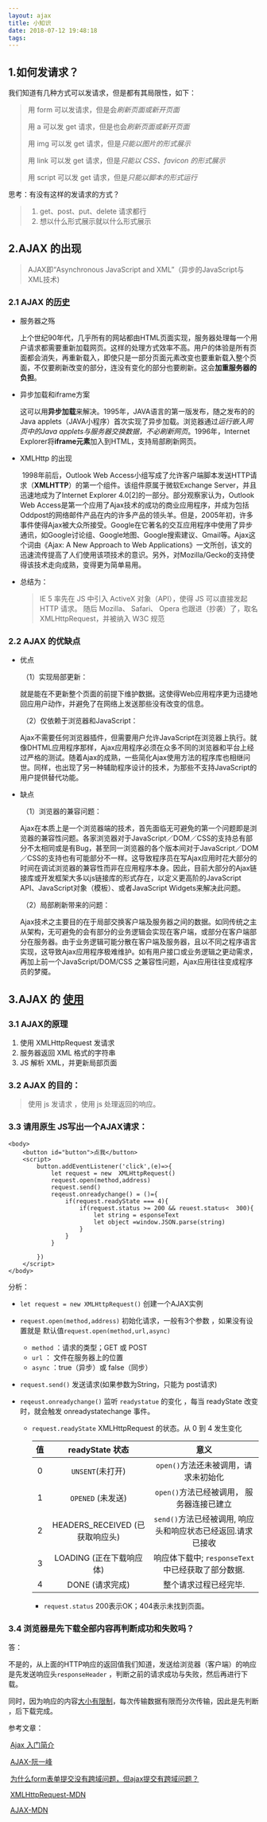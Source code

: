 ```yaml
---
layout: ajax
title: 小知识
date: 2018-07-12 19:48:18
tags:
---
```

## 1.如何发请求？

我们知道有几种方式可以发请求，但是都有其局限性，如下：

> 用 form 可以发请求，但是会*刷新页面或新开页面*
> 
> 用 a 可以发 get 请求，但是也会*刷新页面或新开页面*
> 
> 用 img 可以发 get 请求，但是*只能以图片的形式展示*
> 
> 用 link 可以发 get 请求，但是*只能以 CSS、favicon 的形式展示*
> 
> 用 script 可以发 get 请求，但是*只能以脚本的形式运行*

思考：有没有这样的发请求的方式？

> 1.  get、post、put、delete 请求都行
> 2.  想以什么形式展示就以什么形式展示

## [](https://github.com/Jsmond2016/blog/blob/master/%E5%B7%B2%E5%AE%8C%E6%88%90/AJAX/AJAX%E5%B0%8F%E7%9F%A5%E8%AF%86.md#2ajax-%E7%9A%84%E5%87%BA%E7%8E%B0)2.AJAX 的出现

> AJAX即“Asynchronous JavaScript and XML”（异步的JavaScript与XML技术)

### [](https://github.com/Jsmond2016/blog/blob/master/%E5%B7%B2%E5%AE%8C%E6%88%90/AJAX/AJAX%E5%B0%8F%E7%9F%A5%E8%AF%86.md#21-ajax-%E7%9A%84%E5%8E%86%E5%8F%B2)2.1 AJAX 的[历史](https://zh.wikipedia.org/zh-hans/AJAX)

*   服务器之殇

    ​ 上个世纪90年代，几乎所有的网站都由HTML页面实现，服务器处理每一个用户请求都需要重新加载网页。这样的处理方式效率不高。用户的体验是所有页面都会消失，再重新载入，即使只是一部分页面元素改变也要重新载入整个页面，不仅要刷新改变的部分，连没有变化的部分也要刷新。这会**加重服务器的负担**。

*   异步加载和iframe方案

    ​ 这可以用**异步加载**来解决。1995年，JAVA语言的第一版发布，随之发布的的Java applets（JAVA小程序）首次实现了异步加载。浏览器通过*运行嵌入网页中的Java applets与服务器交换数据，不必刷新网页*。1996年，Internet Explorer将**iframe元素**加入到HTML，支持局部刷新网页。

*   XMLHttp 的出现

    ​ 1998年前后，Outlook Web Access小组写成了允许客户端脚本发送HTTP请求（**XMLHTTP**）的第一个组件。该组件原属于微软Exchange Server，并且迅速地成为了Internet Explorer 4.0[2]的一部分。部分观察家认为，Outlook Web Access是第一个应用了Ajax技术的成功的商业应用程序，并成为包括Oddpost的网络邮件产品在内的许多产品的领头羊。但是，2005年初，许多事件使得Ajax被大众所接受。Google在它著名的交互应用程序中使用了异步通讯，如Google讨论组、Google地图、Google搜索建议、Gmail等。Ajax这个词由《Ajax: A New Approach to Web Applications》一文所创，该文的迅速流传提高了人们使用该项技术的意识。另外，对Mozilla/Gecko的支持使得该技术走向成熟，变得更为简单易用。

*   总结为：

    > IE 5 率先在 JS 中引入 ActiveX 对象（API），使得 JS 可以直接发起 HTTP 请求。 随后 Mozilla、 Safari、 Opera 也跟进（抄袭）了，取名 XMLHttpRequest，并被纳入 W3C 规范

### [](https://github.com/Jsmond2016/blog/blob/master/%E5%B7%B2%E5%AE%8C%E6%88%90/AJAX/AJAX%E5%B0%8F%E7%9F%A5%E8%AF%86.md#22-ajax-%E7%9A%84%E4%BC%98%E7%BC%BA%E7%82%B9)2.2 AJAX 的优缺点

*   优点

    ​ （1）实现局部更新：

    ​ 就是能在不更新整个页面的前提下维护数据。这使得Web应用程序更为迅捷地回应用户动作，并避免了在网络上发送那些没有改变的信息。

    ​ （2）仅依赖于浏览器和JavaScript：

    ​ Ajax不需要任何浏览器插件，但需要用户允许JavaScript在浏览器上执行。就像DHTML应用程序那样，Ajax应用程序必须在众多不同的浏览器和平台上经过严格的测试。随着Ajax的成熟，一些简化Ajax使用方法的程序库也相继问世。同样，也出现了另一种辅助程序设计的技术，为那些不支持JavaScript的用户提供替代功能。

*   缺点

    ​ （1）浏览器的兼容问题：

    ​ Ajax在本质上是一个浏览器端的技术，首先面临无可避免的第一个问题即是浏览器的兼容性问题。各家浏览器对于JavaScript／DOM／CSS的支持总有部分不太相同或是有Bug，甚至同一浏览器的各个版本间对于JavaScript／DOM／CSS的支持也有可能部分不一样。这导致程序员在写Ajax应用时花大部分的时间在调试浏览器的兼容性而非在应用程序本身。因此，目前大部分的Ajax链接库或开发框架大多以js链接库的形式存在，以定义更高阶的JavaScript API、JavaScript对象（模板）、或者JavaScript Widgets来解决此问题。

    ​ （2）局部刷新带来的问题：

    ​ Ajax技术之主要目的在于局部交换客户端及服务器之间的数据。如同传统之主从架构，无可避免的会有部分的业务逻辑会实现在客户端，或部分在客户端部分在服务器。由于业务逻辑可能分散在客户端及服务器，且以不同之程序语言实现，这导致Ajax应用程序极难维护。如有用户接口或业务逻辑之更动需求，再加上前一个JavaScript/DOM/CSS 之兼容性问题，Ajax应用往往变成程序员的梦魇。

## [](https://github.com/Jsmond2016/blog/blob/master/%E5%B7%B2%E5%AE%8C%E6%88%90/AJAX/AJAX%E5%B0%8F%E7%9F%A5%E8%AF%86.md#3ajax-%E7%9A%84-%E4%BD%BF%E7%94%A8)3.AJAX 的 [使用](https://developer.mozilla.org/zh-CN/docs/Web/API/XMLHttpRequest)

### [](https://github.com/Jsmond2016/blog/blob/master/%E5%B7%B2%E5%AE%8C%E6%88%90/AJAX/AJAX%E5%B0%8F%E7%9F%A5%E8%AF%86.md#31-ajax%E7%9A%84%E5%8E%9F%E7%90%86)3.1 AJAX的原理

1.  使用 XMLHttpRequest 发请求
2.  服务器返回 XML 格式的字符串
3.  JS 解析 XML，并更新局部页面

### [](https://github.com/Jsmond2016/blog/blob/master/%E5%B7%B2%E5%AE%8C%E6%88%90/AJAX/AJAX%E5%B0%8F%E7%9F%A5%E8%AF%86.md#32-ajax--%E7%9A%84%E7%9B%AE%E7%9A%84)3.2 AJAX 的目的：

> 使用 js 发请求 ，使用 js 处理返回的响应。

### [](https://github.com/Jsmond2016/blog/blob/master/%E5%B7%B2%E5%AE%8C%E6%88%90/AJAX/AJAX%E5%B0%8F%E7%9F%A5%E8%AF%86.md#33-%E8%AF%B7%E7%94%A8%E5%8E%9F%E7%94%9F-js%E5%86%99%E5%87%BA%E4%B8%80%E4%B8%AAajax%E8%AF%B7%E6%B1%82)3.3 请用原生 JS写出一个AJAX请求：

```text-html-basic
<body>
	<button id="button">点我</button>
	<script>
		button.addEventListener('click',(e)=>{
			let request = new  XMLHttpRequest()
			request.open(method,address)
			request.send()
			reqeust.onreadychange() = ()={
				if(request.readyState === 4){
					if(request.status >= 200 && reuest.status<  300){
						let string = esponseText
						let object =window.JSON.parse(string) 
					}
				}
			}

		})
	</script>
</body>
```

分析：

*   `let request = new XMLHttpRequest()` 创建一个AJAX实例

*   `request.open(method,address)` 初始化请求，一般有3个参数 ，如果没有设置就是 默认值`request.open(method,url,async)`

    *   `method` ：请求的类型；GET 或 POST
    *   `url` ： 文件在服务器上的位置
    *   `async` ：true（异步）或 false（同步）
*   `request.send()` 发送请求(如果参数为String，只能为 post请求)

*   `reqeust.onreadychange()` 监听 `readystatue` 的变化 ，每当 readyState 改变时，就会触发 onreadystatechange 事件。

    *   `request.readyState` XMLHttpRequest 的状态。从 0 到 4 发生变化

        | 值 | readyState 状态 | 意义 |
        | :-: | :-: | :-: |
        | 0 | `UNSENT`(未打开) | `open()`方法还未被调用，请求未初始化 |
        | 1 | `OPENED` (未发送) | `open()`方法已经被调用， 服务器连接已建立 |
        | 2 | HEADERS_RECEIVED (已获取响应头) | `send()`方法已经被调用, 响应头和响应状态已经返回.请求已接收 |
        | 3 | LOADING (正在下载响应体) | 响应体下载中; `responseText`中已经获取了部分数据. |
        | 4 | DONE (请求完成) | 整个请求过程已经完毕. |

        *   `request.status` 200表示OK；404表示未找到页面。

### [](https://github.com/Jsmond2016/blog/blob/master/%E5%B7%B2%E5%AE%8C%E6%88%90/AJAX/AJAX%E5%B0%8F%E7%9F%A5%E8%AF%86.md#34-%E6%B5%8F%E8%A7%88%E5%99%A8%E6%98%AF%E5%85%88%E4%B8%8B%E8%BD%BD%E5%85%A8%E9%83%A8%E5%86%85%E5%AE%B9%E5%86%8D%E5%88%A4%E6%96%AD%E6%88%90%E5%8A%9F%E5%92%8C%E5%A4%B1%E8%B4%A5%E5%90%97)3.4 浏览器是先下载全部内容再判断成功和失败吗？

答：

不是的，从上面的HTTP响应的返回值我们知道，发送给浏览器（客户端）的响应是先发送响应头`responseHeader` ，判断之前的请求成功与失败，然后再进行下载。

同时，因为响应的内容[大小有限制](http://blog.csdn.net/yaopeng_2005/article/details/6706739)，每次传输数据有限而分次传输，因此是先判断 ，后下载完成。

参考文章：

​ [Ajax 入门简介](https://www.ibm.com/developerworks/cn/xml/wa-ajaxintro1.html)

​ [AJAX-阮一峰](http://javascript.ruanyifeng.com/bom/ajax.html)

​ [为什么form表单提交没有跨域问题，但ajax提交有跨域问题？](https://www.zhihu.com/question/31592553)

​ [XMLHttpRequest-MDN](https://developer.mozilla.org/zh-CN/docs/Web/API/XMLHttpRequest)

​ [AJAX-MDN](https://developer.mozilla.org/zh-CN/docs/Web/Guide/AJAX)

